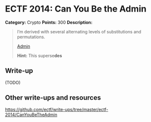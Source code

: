 # ECTF 2014: Can You Be the Admin

**Category:** Crypto
**Points:** 300
**Description:**

> I’m derived with several alternating levels of substitutions and permutations.
>
> [Admin](http://212.71.235.214:8080/)
>
> **Hint:** This superse**des**

## Write-up

(TODO)

## Other write-ups and resources

<https://github.com/ectf/write-ups/tree/master/ectf-2014/CanYouBeTheAdmin>
